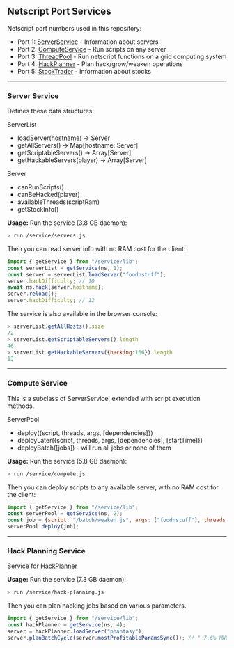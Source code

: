 ## Netscript Port Services

Netscript port numbers used in this repository:

- Port 1: [ServerService](#Server_Service) - Information about servers
- Port 2: [ComputeService](#Compute_Service) - Run scripts on any server
- Port 3: [ThreadPool](../hive/) - Run netscript functions on a grid computing system
- Port 4: [HackPlanner](../hacking/) - Plan hack/grow/weaken operations
- Port 5: [StockTrader](../stocks/trader.js) - Information about stocks

---

### Server Service

Defines these data structures:

ServerList
- loadServer(hostname) -> Server
- getAllServers() -> Map[hostname: Server]
- getScriptableServers() -> Array[Server]
- getHackableServers(player) -> Array[Server]

Server
- canRunScripts()
- canBeHacked(player)
- availableThreads(scriptRam)
- getStockInfo()

**Usage:** Run the service (3.8 GB daemon):

```bash
> run /service/servers.js
```

Then you can read server info with no RAM cost for the client:

```javascript
import { getService } from "/service/lib";
const serverList = getService(ns, 1);
const server = serverList.loadServer("foodnstuff");
server.hackDifficulty; // 10
await ns.hack(server.hostname);
server.reload();
server.hackDifficulty; // 12
```

The service is also available in the browser console:
```javascript
> serverList.getAllHosts().size
72
> serverList.getScriptableServers().length
46
> serverList.getHackableServers({hacking:166}).length
13
```

---

### Compute Service

This is a subclass of ServerService, extended with script execution methods.

ServerPool
- deploy({script, threads, args, [dependencies]})
- deployLater({script, threads, args, [dependencies], [startTime]})
- deployBatch([jobs]) - will run all jobs or none of them

**Usage:** Run the service (5.8 GB daemon):

```bash
> run /service/compute.js
```

Then you can deploy scripts to any available server, with no RAM cost for the client:

```javascript
import { getService } from "/service/lib";
const serverPool = getService(ns, 2);
const job = {script: "/batch/weaken.js", args: ["foodnstuff"], threads: 100})
serverPool.deploy(job);
```

---

### Hack Planning Service

Service for [HackPlanner](../hacking/)

**Usage:** Run the service (7.3 GB daemon):

```bash
> run /service/hack-planning.js
```

Then you can plan hacking jobs based on various parameters.

```javascript
import { getService } from "/service/lib";
const hackPlanner = getService(ns, 4);
server = hackPlanner.loadServer("phantasy");
server.planBatchCycle(server.mostProfitableParamsSync()); // " 7.6% HWGW"
```
